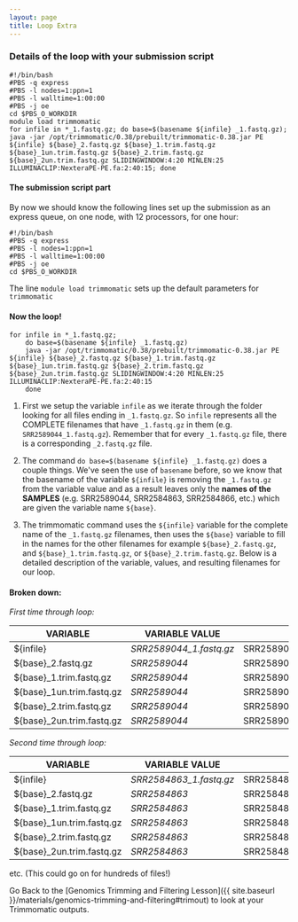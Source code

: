 ```yaml
---
layout: page
title: Loop Extra
---
```


### Details of the loop with your submission script

```
#!/bin/bash
#PBS -q express
#PBS -l nodes=1:ppn=1
#PBS -l walltime=1:00:00
#PBS -j oe
cd $PBS_O_WORKDIR
module load trimmomatic
for infile in *_1.fastq.gz; do base=$(basename ${infile} _1.fastq.gz); java -jar /opt/trimmomatic/0.38/prebuilt/trimmomatic-0.38.jar PE ${infile} ${base}_2.fastq.gz ${base}_1.trim.fastq.gz ${base}_1un.trim.fastq.gz ${base}_2.trim.fastq.gz ${base}_2un.trim.fastq.gz SLIDINGWINDOW:4:20 MINLEN:25 ILLUMINACLIP:NexteraPE-PE.fa:2:40:15; done
```
#### The submission script part

By now we should know the following lines set up the submission as an express queue, on one node, 
with 12 processors, for one hour:
```
#!/bin/bash
#PBS -q express
#PBS -l nodes=1:ppn=1
#PBS -l walltime=1:00:00
#PBS -j oe
cd $PBS_O_WORKDIR
```

The line `module load trimmomatic` sets up the default parameters for `trimmomatic`

#### Now the loop!

```
for infile in *_1.fastq.gz; 
	do base=$(basename ${infile} _1.fastq.gz)
	java -jar /opt/trimmomatic/0.38/prebuilt/trimmomatic-0.38.jar PE ${infile} ${base}_2.fastq.gz ${base}_1.trim.fastq.gz ${base}_1un.trim.fastq.gz ${base}_2.trim.fastq.gz ${base}_2un.trim.fastq.gz SLIDINGWINDOW:4:20 MINLEN:25 ILLUMINACLIP:NexteraPE-PE.fa:2:40:15
	done
```

1. First we setup the variable `infile` as we iterate through the folder looking for
all files ending in `_1.fastq.gz`. So `infile` represents all the COMPLETE filenames that have 
`_1.fastq.gz` in them (e.g. `SRR2589044_1.fastq.gz`). Remember that for every `_1.fastq.gz`
file, there is a corresponding `_2.fastq.gz` file.

2. The command `do base=$(basename ${infile} _1.fastq.gz)` does a couple things. We've seen the use of `basename`
before, so we know that the basename of the variable `${infile}` is removing the `_1.fastq.gz` from the variable value
and as a result leaves only the **names of the SAMPLES** (e.g. SRR2589044, SRR2584863, SRR2584866, etc.) 
which are given the variable name `${base}`.

3. The trimmomatic command uses the `${infile}` variable for the complete name of the `_1.fastq.gz` filenames, then uses 
the `${base}` variable to fill in the names for the other filenames for example `${base}_2.fastq.gz`, and `${base}_1.trim.fastq.gz`, 
or `${base}_2.trim.fastq.gz`. Below is a detailed description of the variable, values, and resulting filenames for our loop.  

#### Broken down:

*First time through loop:*

| VARIABLE | VARIABLE VALUE | RESULT |
|----------|---------|--------------|
|${infile}   | *SRR2589044_1.fastq.gz* | SRR2589044_1.fastq.gz |
| ${base}_2.fastq.gz | *SRR2589044* | SRR2589044_2.fastq.gz |
| ${base}_1.trim.fastq.gz | *SRR2589044* | SRR2589044_1.trim.fastq.gz |
| ${base}_1un.trim.fastq.gz | *SRR2589044* | SRR2589044_1.untrim.fastq.gz |
| ${base}_2.trim.fastq.gz | *SRR2589044* | SRR2589044_2.trim.fastq.gz |
| ${base}_2un.trim.fastq.gz | *SRR2589044* | SRR2589044_1.untrim.fastq.gz |

*Second time through loop:*

| VARIABLE | VARIABLE VALUE | RESULT |
|----------|---------| --------------|
|${infile}   | *SRR2584863_1.fastq.gz* | SRR2584863_1.fastq.gz |
| ${base}_2.fastq.gz | *SRR2584863* | SRR2584863_2.fastq.gz |
| ${base}_1.trim.fastq.gz | *SRR2584863* | SRR2584863_1.trim.fastq.gz |
| ${base}_1un.trim.fastq.gz | *SRR2584863* | SRR2584863_1.untrim.fastq.gz |
| ${base}_2.trim.fastq.gz | *SRR2584863* | SRR2584863_2.trim.fastq.gz |
| ${base}_2un.trim.fastq.gz | *SRR2584863* | SRR2584863_1.untrim.fastq.gz |

etc. (This could go on for hundreds of files!)















Go Back to the [Genomics Trimming and Filtering Lesson]({{ site.baseurl }}/materials/genomics-trimming-and-filtering#trimout)
to look at your Trimmomatic outputs.

